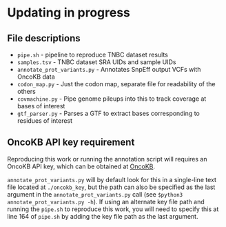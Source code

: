 # Updating in progress

## File descriptions
* `pipe.sh` - pipeline to reproduce TNBC dataset results
* `samples.tsv` - TNBC dataset SRA UIDs and sample UIDs
* `annotate_prot_variants.py` - Annotates SnpEff output VCFs with OncoKB data
* `codon_map.py` - Just the codon map, separate file for readability of the others
* `covmachine.py` - Pipe genome pileups into this to track coverage at bases of interest
* `gtf_parser.py` - Parses a GTF to extract bases corresponding to residues of interest

## OncoKB API key requirement

Reproducing this work or running the annotation script will requires an 
OncoKB API key, which can be obtained at [OncoKB](https://www.oncokb.org/apiAccess).

`annotate_prot_variants.py` will by default look for this in a single-line text
file located at `./oncokb_key`, but the path can also be specified as the last
argument in the `annotate_prot_variants.py` call 
(see `$python3 annotate_prot_variants.py -h`). If using an alternate key file
path and running the `pipe.sh` to reproduce this work, you will need to specify
this at line 164 of `pipe.sh` by adding the key file path as the last argument.


